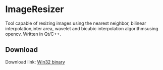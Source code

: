 
# ImageResizer
Tool capable of resizing images using the nearest neighbor, bilinear interpolation,inter area, wavelet and bicubic interpolation algorithmsusing opencv. Written in Qt/C++.

## Download
Download link: [Win32 binary](https://github.com/botir2/RasimGa_ishlov.git)
